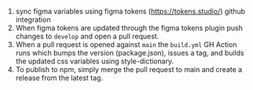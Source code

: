1) sync figma variables using figma tokens (https://tokens.studio/) github integration
2) When figma tokens are updated through the figma tokens plugin push changes to `develop` and open a pull request.
3) When a pull request is opened against `main` the `build.yml` GH Action runs which bumps the version (package.json), issues a tag, and builds the updated css variables using style-dictionary.
4) To publish to npm, simply merge the pull request to main and create a release from the latest tag.
